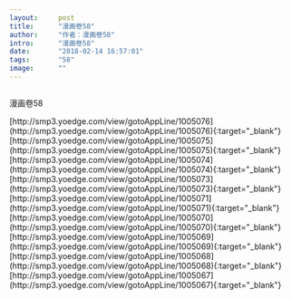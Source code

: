```yaml
---
layout:     post
title:      "漫画卷58"
author:     "作者：漫画卷58"
intro:      "漫画卷58"
date:       "2018-02-14 16:57:01"
tags:       "58"
image:      ""
---
```

<div style="text-align: center">
<p><img src=""/></p>
</div>
<p class="post-meta">
<span>漫画卷58</span>
</p>
[http://smp3.yoedge.com/view/gotoAppLine/1005076](http://smp3.yoedge.com/view/gotoAppLine/1005076){:target="_blank"}
[http://smp3.yoedge.com/view/gotoAppLine/1005075](http://smp3.yoedge.com/view/gotoAppLine/1005075){:target="_blank"}
[http://smp3.yoedge.com/view/gotoAppLine/1005074](http://smp3.yoedge.com/view/gotoAppLine/1005074){:target="_blank"}
[http://smp3.yoedge.com/view/gotoAppLine/1005073](http://smp3.yoedge.com/view/gotoAppLine/1005073){:target="_blank"}
[http://smp3.yoedge.com/view/gotoAppLine/1005071](http://smp3.yoedge.com/view/gotoAppLine/1005071){:target="_blank"}
[http://smp3.yoedge.com/view/gotoAppLine/1005070](http://smp3.yoedge.com/view/gotoAppLine/1005070){:target="_blank"}
[http://smp3.yoedge.com/view/gotoAppLine/1005069](http://smp3.yoedge.com/view/gotoAppLine/1005069){:target="_blank"}
[http://smp3.yoedge.com/view/gotoAppLine/1005068](http://smp3.yoedge.com/view/gotoAppLine/1005068){:target="_blank"}
[http://smp3.yoedge.com/view/gotoAppLine/1005067](http://smp3.yoedge.com/view/gotoAppLine/1005067){:target="_blank"}


